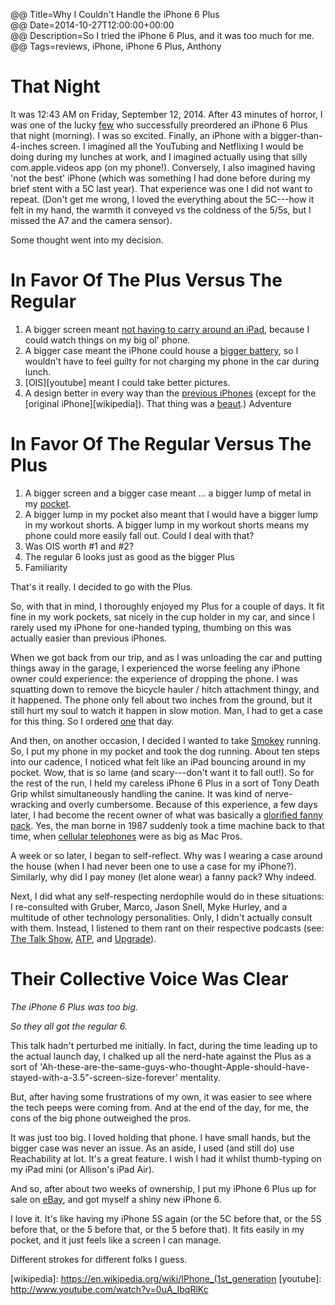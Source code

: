 @@ Title=Why I Couldn't Handle the iPhone 6 Plus  
@@ Date=2014-10-27T12:00:00+00:00  
@@ Description=So I tried the iPhone 6 Plus, and it was too much for me.  
@@ Tags=reviews, iPhone, iPhone 6 Plus, Anthony  

# That Night

It was 12:43 AM on Friday, September 12, 2014. After 43 minutes of horror, I was one of the lucky [few][cnet] who successfully preordered an iPhone 6 Plus that night (morning). I was so excited. Finally, an iPhone with a bigger-than-4-inches screen. I imagined all the YouTubing and Netflixing I would be doing during my lunches at work, and I imagined actually using that silly com.apple.videos app (on my phone!). Conversely, I also imagined having 'not the best' iPhone (which was something I had done before during my brief stent with a 5C last year). That experience was one I did not want to repeat. (Don't get me wrong, I loved the everything about the 5C---how it felt in my hand, the warmth it conveyed vs the coldness of the 5/5s, but I missed the A7 and the camera sensor).

Some thought went into my decision.

# In Favor Of The Plus Versus The Regular

1. A bigger screen meant [not having to carry around an iPad][gottabemobile], because I could watch things on my big ol' phone.
2. A bigger case meant the iPhone could house a [bigger battery][bgr], so I wouldn't have to feel guilty for not charging my phone in the car during lunch.
3. [OIS][youtube] meant I could take better pictures.
4. A design better in every way than the [previous iPhones][sonnydickson] (except for the [original iPhone][wikipedia]). That thing was a [beaut][archive].)
Adventure

# In Favor Of The Regular Versus The Plus

1. A bigger screen and a bigger case meant ... a bigger lump of metal in my [pocket][gottabemobile 2].
2. A bigger lump in my pocket also meant that I would have a bigger lump in my workout shorts. A bigger lump in my workout shorts means my phone could more easily fall out. Could I deal with that?
3. Was OIS worth #1 and #2? 
4. The regular 6 looks just as good as the bigger Plus
5. Familiarity

That's it really. I decided to go with the Plus. 

So, with that in mind, I thoroughly enjoyed my Plus for a couple of days. It fit fine in my work pockets, sat nicely in the cup holder in my car, and since I rarely used my iPhone for one-handed typing, thumbing on this was actually easier than previous iPhones. 

When we got back from our trip, and as I was unloading the car and putting things away in the garage, I experienced the worse feeling any iPhone owner could experience: the experience of dropping the phone. I was squatting down to remove the bicycle hauler / hitch attachment thingy, and it happened. The phone only fell about two inches from the ground, but it still hurt my soul to watch it happen in slow motion. Man, I had to get a case for this thing. So I ordered [one][apple] that day.

And then, on another occasion,  I decided I wanted to take [Smokey][twitter] running. So, I put my phone in my pocket and took the dog running. About ten steps into our cadence, I noticed what felt like an iPad bouncing around in my pocket. Wow, that is so lame (and scary---don't want it to fall out!). So for the rest of the run, I held my careless iPhone 6 Plus in a sort of Tony Death Grip whilst simultaneously handling the canine. It was kind of nerve-wracking and overly cumbersome. Because of this experience, a few days later, I had become the recent owner of what was basically a [glorified fanny pack][spibelt]. Yes, the man borne in 1987 suddenly took a time machine back to that time, when [cellular telephones][francemovil] were as big as Mac Pros. 

A week or so later, I began to self-reflect. Why was I wearing a case around the house (when I had never been one to use a case for my iPhone?). Similarly, why did I pay money (let alone wear) a fanny pack? Why indeed.

Next, I did what any self-respecting nerdophile would do in these situations: I re-consulted with Gruber, Marco, Jason Snell, Myke Hurley, and a multitude of other technology personalities. Only, I didn't actually consult with them. Instead, I listened to them rant on their respective podcasts (see: [The Talk Show][daringfireball], [ATP][atp], and [Upgrade][relay]).

# Their Collective Voice Was Clear

*The iPhone 6 Plus was too big.*

*So they all got the regular 6.*

This talk hadn't perturbed me initially. In fact, during the time leading up to the actual launch day, I chalked up all the nerd-hate against the Plus as a sort of 'Ah-these-are-the-same-guys-who-thought-Apple-should-have-stayed-with-a-3.5"-screen-size-forever' mentality. 

But, after having some frustrations of my own, it was easier to see where the tech peeps were coming from. And at the end of the day, for me, the cons of the big phone outweighed the pros.

It was just too big. I loved holding that phone. I have small hands, but the bigger case was never an issue. As an aside, I used (and still do) use Reachability at lot. It's a great feature. I wish I had it whilst thumb-typing on my iPad mini (or Allison's iPad Air).

And so, after about two weeks of ownership, I put my iPhone 6 Plus up for sale on [eBay][ebay], and got myself a shiny new iPhone 6. 

I love it. It's like having my iPhone 5S again (or the 5C before that, or the 5S before that, or the 5 before that, or the 5 before that). It fits easily in my pocket, and it just feels like a screen I can manage. 

Different strokes for different folks I guess. 

[apple]: http://store.apple.com/us/product/MGR92ZM/A/iphone-6-plus-silicone-case-black
[archive]: https://web.archive.org/web/20080119034334/http://www.apple.com/iphone/gallery/index2.html
[atp]: http://atp.fm/episodes/82
[bgr]: http://bgr.com/2014/09/22/iphone-6-vs-iphone-6-plus-battery-life/
[cnet]: http://www.cnet.com/news/apple-iphone-6-preorders/
[daringfireball]: http://daringfireball.net/thetalkshow/2014/09/19/ep-095
[ebay]: http://www.ebay.com/itm/111484228252?ssPageName=STRK:MESELX:IT&amp;_trksid=p3984.m1555.l2649
[francemovil]: http://www.francemovil.do/media/motorola8000x.jpg
[gottabemobile]: http://www.gottabemobile.com/2014/10/04/can-iphone-6-plus-replace-your-ipad-mini-with-retina/
[gottabemobile 2]: http://www.gottabemobile.com/2014/09/15/iphone-6-iphone-6-plus-pocket-test-video/
[relay]: http://relay.fm/upgrade/1
[sonnydickson]: http://sonnydickson.com/2014/05/22/a-visual-look-at-apples-iphone-6-vs-previous-iphones/
[spibelt]: http://www.spibelt.com/products/spibelt/large-pocket-spibelt
[twitter]: https://twitter.com/smokeythedingo
[wikipedia]: https://en.wikipedia.org/wiki/IPhone_(1st_generation
[youtube]: http://www.youtube.com/watch?v=0uA_IbqRlKc